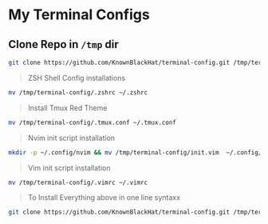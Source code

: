# My Terminal Configs

## Clone Repo in `/tmp` dir
```bash
git clone https://github.com/KnownBlackHat/terminal-config.git /tmp/terminal-config
```
> ZSH Shell Config installations
```bash
mv /tmp/terminal-config/.zshrc ~/.zshrc
```

> Install Tmux Red Theme 

```bash
mv /tmp/terminal-config/.tmux.conf ~/.tmux.conf
```

> Nvim init script installation

```bash
mkdir -p ~/.config/nvim && mv /tmp/terminal-config/init.vim  ~/.config/nvim/init.vim 
```

> Vim init script installation

```bash
mv /tmp/terminal-config/.vimrc ~/.vimrc
```
 
> To Install Everything above in one line syntaxx
```bash
git clone https://github.com/KnownBlackHat/terminal-config.git /tmp/terminal-config && mv /tmp/terminal-config/.zshrc ~/.zshrc && mv /tmp/terminal-config/.tmux.conf ~/.tmux.conf && mkdir -p ~/.config/nvim && mv /tmp/terminal-config/init.vim  ~/.config/nvim/init.vim && mv /tmp/terminal-config/.vimrc ~/.vimrc
```
